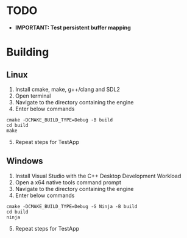 # TODO
- **IMPORTANT: Test persistent buffer mapping**

# Building
## Linux
1. Install cmake, make, g++/clang and SDL2
2. Open terminal
3. Navigate to the directory containing the engine
4. Enter below commands
```
cmake -DCMAKE_BUILD_TYPE=Debug -B build
cd build
make
```
5. Repeat steps for TestApp


## Windows
1. Install Visual Studio with the C++ Desktop Development Workload
2. Open a x64 native tools command prompt
3. Navigate to the directory containing the engine
4. Enter below commands
```
cmake -DCMAKE_BUILD_TYPE=Debug -G Ninja -B build
cd build
ninja
```
5. Repeat steps for TestApp
